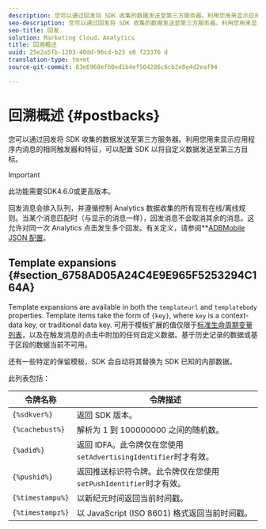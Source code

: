 ```yaml
---
description: 您可以通过回发将 SDK 收集的数据发送至第三方服务器。利用您用来显示应用程序内消息的相同触发器和特征，可以配置 SDK 以将自定义数据发送至第三方目标。
seo-description: 您可以通过回发将 SDK 收集的数据发送至第三方服务器。利用您用来显示应用程序内消息的相同触发器和特征，可以配置 SDK 以将自定义数据发送至第三方目标。
seo-title: 回发
solution: Marketing Cloud，Analytics
title: 回溯概述
uuid: 25e2a5fb-1203-40dd-96cd-b23 e0 f23376 d
translation-type: tm+mt
source-git-commit: 83e6968efb0ed1b4ef504286c6cb2e8e4d2eaf94

---
```



# 回溯概述 {#postbacks}

您可以通过回发将 SDK 收集的数据发送至第三方服务器。利用您用来显示应用程序内消息的相同触发器和特征，可以配置 SDK 以将自定义数据发送至第三方目标。

>[!IMPORTANT]
>
>此功能需要SDK4.6.0或更高版本。

回发消息会排入队列，并遵循控制 Analytics 数据收集的所有现有在线/离线规则。当某个消息匹配时（与显示的消息一样），回发消息不会取消其余的消息。这允许对同一次 Analytics 点击发生多个回发。有关定义，请参阅&#x200B;**[ADBMobile JSON 配置](/help/ios/configuration/json-config/json-config.md)。

## Template expansions {#section_6758AD05A24C4E9E965F5253294C164A}

Template expansions are available in both the `templateurl` and `templatebody` properties. Template items take the form of `{key}`, where `key` is a context-data key, or traditional data key. 可用于模板扩展的值仅限于[标准生命周期变量列表](/help/ios/metrics.md)，以及在触发消息的点击中附加的任何自定义数据。基于历史记录的数据或基于区段的数据当前不可用。

还有一些特定的保留模板，SDK 会自动将其替换为 SDK 已知的内部数据。

此列表包括：

| 令牌名称 | 令牌描述 |
|--- |--- |
| `{%sdkver%}` | 返回 SDK 版本。 |
| `{%cachebust%}` | 解析为 1 到 100000000 之间的随机数。 |
| `{%adid%}` | 返回 IDFA。此令牌仅在您使用 `setAdvertisingIdentifier`时才有效。 |
| `{%pushid%}` | 返回推送标识符令牌。此令牌仅在您使用 `setPushIdentifier`时才有效。 |
| `{%timestampu%}` | 以新纪元时间返回当前时间戳。 |
| `{%timestampz%}` | 以 JavaScript (ISO 8601) 格式返回当前时间戳。 |